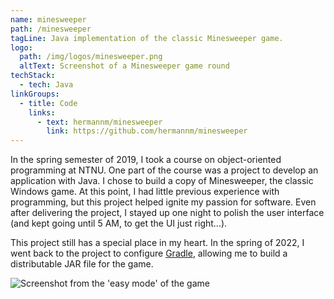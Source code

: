 ```yaml
---
name: minesweeper
path: /minesweeper
tagLine: Java implementation of the classic Minesweeper game.
logo:
  path: /img/logos/minesweeper.png
  altText: Screenshot of a Minesweeper game round
techStack:
  - tech: Java
linkGroups:
  - title: Code
    links:
      - text: hermannm/minesweeper
        link: https://github.com/hermannm/minesweeper
---
```


In the spring semester of 2019, I took a course on object-oriented programming at NTNU. One part of
the course was a project to develop an application with Java. I chose to build a copy of
Minesweeper, the classic Windows game. At this point, I had little previous experience with
programming, but this project helped ignite my passion for software. Even after delivering the
project, I stayed up one night to polish the user interface (and kept going until 5 AM, to get the
UI just right...).

This project still has a special place in my heart. In the spring of 2022, I went back to the
project to configure [Gradle](https://gradle.org/), allowing me to build a distributable JAR file
for the game.

![Screenshot from the 'easy mode' of the game](/img/screenshots/minesweeper.png)
